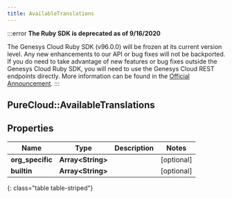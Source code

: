 ```yaml
---
title: AvailableTranslations
---
```


:::error
**The Ruby SDK is deprecated as of 9/16/2020**

The Genesys Cloud Ruby SDK (v96.0.0) will be frozen at its current version level. Any new enhancements to our API or bug fixes will not be backported. If you do need to take advantage of new features or bug fixes outside the Genesys Cloud Ruby SDK, you will need to use the Genesys Cloud REST endpoints directly. More information can be found in the [Official Announcement](https://developer.mypurecloud.com/forum/t/announcement-genesys-cloud-ruby-sdk-end-of-life/8850).
:::


## PureCloud::AvailableTranslations

## Properties

|Name | Type | Description | Notes|
|------------ | ------------- | ------------- | -------------|
| **org_specific** | **Array&lt;String&gt;** |  | [optional] |
| **builtin** | **Array&lt;String&gt;** |  | [optional] |
{: class="table table-striped"}


